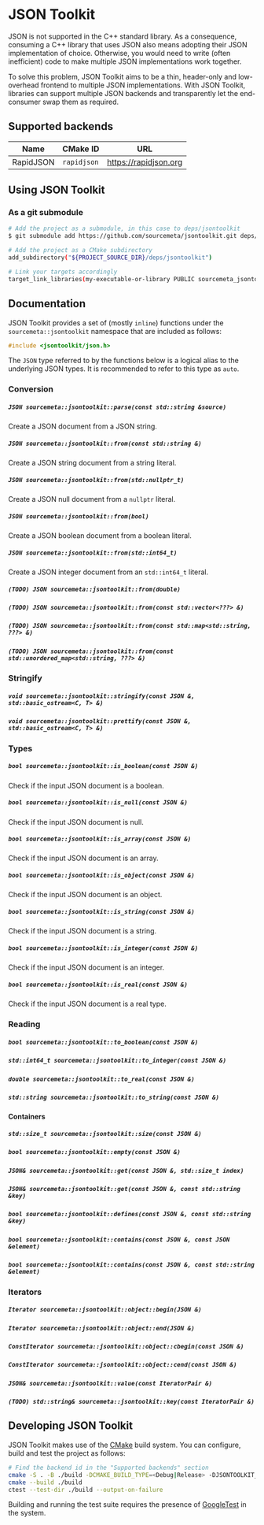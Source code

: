 JSON Toolkit
============

JSON is not supported in the C++ standard library. As a consequence, consuming
a C++ library that uses JSON also means adopting their JSON implementation of
choice. Otherwise, you would need to write (often inefficient) code to make
multiple JSON implementations work together.

To solve this problem, JSON Toolkit aims to be a thin, header-only and
low-overhead frontend to multiple JSON implementations. With JSON Toolkit,
libraries can support multiple JSON backends and transparently let the
end-consumer swap them as required.

Supported backends
------------------

| Name      | CMake ID    | URL                   |
|-----------|-------------|-----------------------|
| RapidJSON | `rapidjson` | https://rapidjson.org |

Using JSON Toolkit
------------------

### As a git submodule

```sh
# Add the project as a submodule, in this case to deps/jsontoolkit
$ git submodule add https://github.com/sourcemeta/jsontoolkit.git deps/jsontoolkit

# Add the project as a CMake subdirectory
add_subdirectory("${PROJECT_SOURCE_DIR}/deps/jsontoolkit")

# Link your targets accordingly
target_link_libraries(my-executable-or-library PUBLIC sourcemeta_jsontoolkit_json)
```

Documentation
-------------

JSON Toolkit provides a set of (mostly `inline`) functions under the
`sourcemeta::jsontoolkit` namespace that are included as follows:

```c++
#include <jsontoolkit/json.h>
```

The `JSON` type referred to by the functions below is a logical alias to the
underlying JSON types. It is recommended to refer to this type as `auto`.

### Conversion

##### `JSON sourcemeta::jsontoolkit::parse(const std::string &source)`

Create a JSON document from a JSON string.

##### `JSON sourcemeta::jsontoolkit::from(const std::string &)`

Create a JSON string document from a string literal.

##### `JSON sourcemeta::jsontoolkit::from(std::nullptr_t)`

Create a JSON null document from a `nullptr` literal.

##### `JSON sourcemeta::jsontoolkit::from(bool)`

Create a JSON boolean document from a boolean literal.

##### `JSON sourcemeta::jsontoolkit::from(std::int64_t)`

Create a JSON integer document from an `std::int64_t` literal.

##### `(TODO) JSON sourcemeta::jsontoolkit::from(double)`
##### `(TODO) JSON sourcemeta::jsontoolkit::from(const std::vector<???> &)`
##### `(TODO) JSON sourcemeta::jsontoolkit::from(const std::map<std::string, ???> &)`
##### `(TODO) JSON sourcemeta::jsontoolkit::from(const std::unordered_map<std::string, ???> &)`

### Stringify

##### `void sourcemeta::jsontoolkit::stringify(const JSON &, std::basic_ostream<C, T> &)`
##### `void sourcemeta::jsontoolkit::prettify(const JSON &, std::basic_ostream<C, T> &)`

### Types

##### `bool sourcemeta::jsontoolkit::is_boolean(const JSON &)`

Check if the input JSON document is a boolean.

##### `bool sourcemeta::jsontoolkit::is_null(const JSON &)`

Check if the input JSON document is null.

##### `bool sourcemeta::jsontoolkit::is_array(const JSON &)`

Check if the input JSON document is an array.

##### `bool sourcemeta::jsontoolkit::is_object(const JSON &)`

Check if the input JSON document is an object.

##### `bool sourcemeta::jsontoolkit::is_string(const JSON &)`

Check if the input JSON document is a string.

##### `bool sourcemeta::jsontoolkit::is_integer(const JSON &)`

Check if the input JSON document is an integer.

##### `bool sourcemeta::jsontoolkit::is_real(const JSON &)`

Check if the input JSON document is a real type.

### Reading

##### `bool sourcemeta::jsontoolkit::to_boolean(const JSON &)`
##### `std::int64_t sourcemeta::jsontoolkit::to_integer(const JSON &)`
##### `double sourcemeta::jsontoolkit::to_real(const JSON &)`
##### `std::string sourcemeta::jsontoolkit::to_string(const JSON &)`

#### Containers

##### `std::size_t sourcemeta::jsontoolkit::size(const JSON &)`
##### `bool sourcemeta::jsontoolkit::empty(const JSON &)`
##### `JSON& sourcemeta::jsontoolkit::get(const JSON &, std::size_t index)`
##### `JSON& sourcemeta::jsontoolkit::get(const JSON &, const std::string &key)`
##### `bool sourcemeta::jsontoolkit::defines(const JSON &, const std::string &key)`
##### `bool sourcemeta::jsontoolkit::contains(const JSON &, const JSON &element)`
##### `bool sourcemeta::jsontoolkit::contains(const JSON &, const std::string &element)`

### Iterators

##### `Iterator sourcemeta::jsontoolkit::object::begin(JSON &)`
##### `Iterator sourcemeta::jsontoolkit::object::end(JSON &)`
##### `ConstIterator sourcemeta::jsontoolkit::object::cbegin(const JSON &)`
##### `ConstIterator sourcemeta::jsontoolkit::object::cend(const JSON &)`
##### `JSON& sourcemeta::jsontoolkit::value(const IteratorPair &)`
##### `(TODO) std::string& sourcemeta::jsontoolkit::key(const IteratorPair &)`

Developing JSON Toolkit
-----------------------

JSON Toolkit makes use of the [CMake](https://cmake.org) build system. You can
configure, build and test the project as follows:

```sh
# Find the backend id in the "Supported backends" section
cmake -S . -B ./build -DCMAKE_BUILD_TYPE=<Debug|Release> -DJSONTOOLKIT_BACKEND=<backend-id>
cmake --build ./build
ctest --test-dir ./build --output-on-failure
```

Building and running the test suite requires the presence of
[GoogleTest](https://google.github.io/googletest/) in the system.
